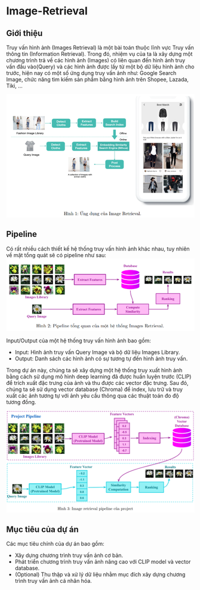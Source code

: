 # Image-Retrieval
## Giới thiệu
Truy vấn hình ảnh (Images Retrieval) là một bài toán thuộc lĩnh vực Truy vấn thông tin (Information Retrieval). Trong đó, nhiệm vụ của ta là xây dựng một chương trình trả về các hình ảnh (Images) có liên quan đến hình ảnh truy vấn đầu vào(Query) và các hình ảnh được lấy từ một bộ dữ liệu hình ảnh cho trước, hiện nay có một số ứng dụng truy vấn ảnh như: Google Search Image, chức năng tìm kiếm sản phẩm bằng hình ảnh trên Shopee, Lazada, Tiki, ...

![alt text](./readme/ImageRetrievalUsecase.PNG)

## Pipeline
Có rất nhiều cách thiết kế hệ thống truy vấn hình ảnh khác nhau, tuy nhiên về mặt tổng quát sẽ có pipeline như sau:
![alt text](./readme/ImageRetrievalPipeline.PNG)

Input/Output của một hệ thống truy vấn hình ảnh bao gồm:
* Input: Hình ảnh truy vấn Query Image và bộ dữ liệu Images Library.
* Output: Danh sách các hình ảnh có sự tương tự đến hình ảnh truy vấn.

Trong dự án này, chúng ta sẽ xây dựng một hệ thống truy xuất hình ảnh bằng cách sử dụng mô hình deep learning đã được huấn luyện trước (CLIP) để trích xuất đặc trưng của ảnh và thu được các vector đặc trưng. Sau đó, chúng ta sẽ sử dụng vector database (Chroma) để index, lưu trữ và truy xuất các ảnh tương tự với ảnh yêu cầu thông qua các thuật toán đo độ tương đồng.

![alt text](./readme/ImageRetrievalPipeline_project.PNG)

## Mục tiêu của dự án
Các mục tiêu chính của dự án bao gồm:
* Xây dựng chương trình truy vấn ảnh cơ bản.
* Phát triển chương trình truy vấn ảnh nâng cao với CLIP model và vector database.
* (Optional) Thu thập và xử lý dữ liệu nhằm mục đích xây dựng chương trình truy vấn ảnh cá nhân hóa.